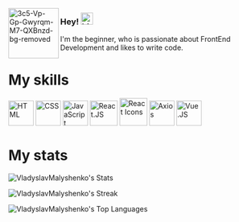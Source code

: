 <a href="https://ibb.co/sVVMHGQ"><img align="left" style="width: 100px" src="https://i.ibb.co/crr7LHt/3c5-Vp-Gp-Gwyrqm-M7-QXBnzd-bg-removed.png" alt="3c5-Vp-Gp-Gwyrqm-M7-QXBnzd-bg-removed" border="0"></a>

### Hey! <img src="https://user-images.githubusercontent.com/1303154/88677602-1635ba80-d120-11ea-84d8-d263ba5fc3c0.gif" width="24px" alt="hi">

I'm the beginner, who is passionate about FrontEnd Development and likes to write code.

### <h1>My skills</h1>

<p align-items='center' display='flex'>
  <img src="https://img.freepik.com/free-icon/html-5_318-566077.jpg" width="50px" height="50px" alt="HTML">
  <img src="https://upload.wikimedia.org/wikipedia/commons/thumb/6/62/CSS3_logo.svg/800px-CSS3_logo.svg.png" width="50px" height="50px" alt="CSS">
  <img src="https://upload.wikimedia.org/wikipedia/commons/thumb/9/99/Unofficial_JavaScript_logo_2.svg/800px-Unofficial_JavaScript_logo_2.svg.png" width="50px" height="50px" alt="JavaScript">
  <img src="https://upload.wikimedia.org/wikipedia/commons/thumb/a/a7/React-icon.svg/1200px-React-icon.svg.png" width="55px" height="50px" alt="React.JS">
  <img src="https://camo.githubusercontent.com/48d099290b4cb2d7937bcd96e8497cf1845b54a810a6432c70cf944b60b40c77/68747470733a2f2f7261776769742e636f6d2f676f72616e67616a69632f72656163742d69636f6e732f6d61737465722f72656163742d69636f6e732e737667" width="55px" height="55px" alt="React Icons">
  <img src="https://axios-http.com/assets/logo.svg" width="50px" height="50px" alt="Axios">
  <img src="https://upload.wikimedia.org/wikipedia/commons/thumb/9/95/Vue.js_Logo_2.svg/1200px-Vue.js_Logo_2.svg.png" width="50px" height="50px" alt="Vue.JS">
</p>



### <h1>My stats</h1>


![VladyslavMalyshenko's Stats](https://github-readme-stats.vercel.app/api?username=VladyslavMalyshenko&theme=material-palenight&show_icons=true&hide_border=true&count_private=true)

![VladyslavMalyshenko's Streak](https://github-readme-streak-stats.herokuapp.com/?user=VladyslavMalyshenko&theme=material-palenight&hide_border=true)

![VladyslavMalyshenko's Top Languages](https://github-readme-stats.vercel.app/api/top-langs/?username=VladyslavMalyshenko&theme=material-palenight&show_icons=true&hide_border=true&layout=compact)

